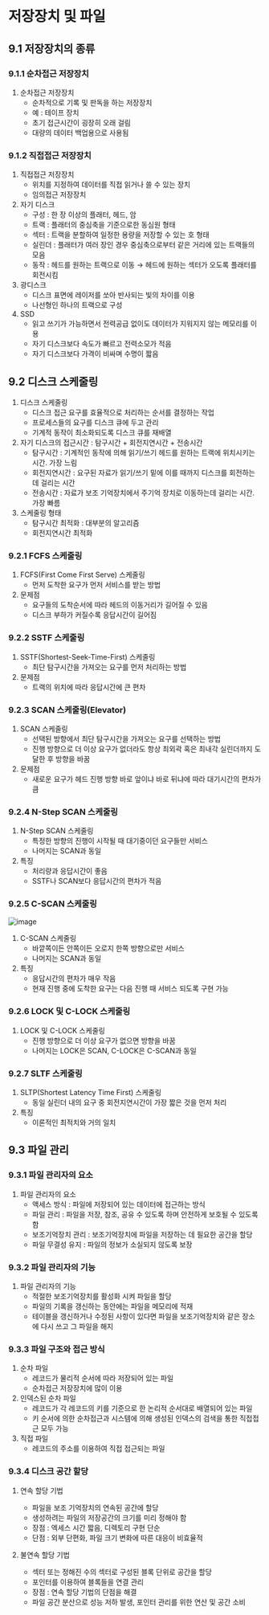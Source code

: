# 저장장치 및 파일

## 9.1 저장장치의 종류

### 9.1.1 순차접근 저장장치

1. 순차접근 저장장치
    - 순차적으로 기록 및 판독을 하는 저장장치
    - 예 : 테이프 장치
    - 초기 접근시간이 굉장히 오래 걸림
    - 대량의 데이터 백업용으로 사용됨

### 9.1.2 직접접근 저장장치

1. 직접접근 저장장치
    - 위치를 지정하여 데이터를 직접 읽거나 쓸 수 있는 장치
    - 임의접근 저장장치
2. 자기 디스크
    - 구성 : 한 장 이상의 플래터, 헤드, 암
    - 트랙 : 플래터의 중심축을 기준으로한 동심원 형태
    - 섹터 : 트랙을 분할하여 일정한 용량을 저장할 수 있는 호 형태
    - 실린더 : 플래터가 여러 장인 경우 중심축으로부터 같은 거리에 있는 트랙들의 모음
    - 동작 : 헤드를 원하는 트랙으로 이동 → 헤드에 원하는 섹터가 오도록 플래터를 회전시킴
3. 광디스크
    - 디스크 표면에 레이저를 쏘아 반사되는 빛의 차이를 이용
    - 나선형인 하나의 트랙으로 구성
4. SSD
    - 읽고 쓰기가 가능하면서 전력공급 없이도 데이터가 지워지지 않는 메모리를 이용
    - 자기 디스크보다 속도가 빠르고 전력소모가 적음
    - 자기 디스크보다 가격이 비싸며 수명이 짧음

## 9.2 디스크 스케줄링

1. 디스크 스케줄링
    - 디스크 접근 요구를 효율적으로 처리하는 순서를 결정하는 작업
    - 프로세스들의 요구를 디스크 큐에 두고 관리
    - 기계적 동작이 최소화되도록 디스크 큐를 재배열
2. 자기 디스크의 접근시간 : 탐구시간 + 회전지연시간 + 전송시간
    - 탐구시간 : 기계적인 동작에 의해 읽기/쓰기 헤드를 원하는 트랙에 위치시키는 시간. 가장 느림
    - 회전지연시간 : 요구된 자료가 읽기/쓰기 밑에 이를 때까지 디스크를 회전하는데 걸리는 시간
    - 전송시간 : 자료가 보조 기억장치에서 주기억 장치로 이동하는데 걸리는 시간. 가장 빠름
3. 스케줄링 형태
    - 탐구시간 최적화 : 대부분의 알고리즘
    - 회전지연시간 최적화

### 9.2.1 FCFS 스케줄링

1. FCFS(First Come First Serve) 스케줄링
    - 먼저 도착한 요구가 먼저 서비스를 받는 방법
2. 문제점
    - 요구들의 도착순서에 따라 헤드의 이동거리가 길어질 수 있음
    - 디스크 부하가 커질수록 응답시간이 길어짐

### 9.2.2 SSTF 스케줄링

1. SSTF(Shortest-Seek-Time-First) 스케줄링
    - 최단 탐구시간을 가져오는 요구를 먼저 처리하는 방법
2. 문제점
    - 트랙의 위치에 따라 응답시간에 큰 편차

### 9.2.3 SCAN 스케줄링(Elevator)

1. SCAN 스케줄링
    - 선택된 방향에서 최단 탐구시간을 가져오는 요구를 선택하는 방법
    - 진행 방향으로 더 이상 요구가 없더라도 항상 최외곽 혹은 최내각 실린더까지 도달한 후 방향을 바꿈
2. 문제점
    - 새로운 요구가 헤드 진행 방향 바로 앞이냐 바로 뒤냐에 따라 대기시간의 편차가 큼

### 9.2.4 N-Step SCAN 스케줄링

1. N-Step SCAN 스케줄링
    - 특정한 방향의 진행이 시작될 때 대기중이던 요구들만 서비스
    - 나머지는 SCAN과 동일
2. 특징
    - 처리량과 응답시간이 좋음
    - SSTF나 SCAN보다 응답시간의 편차가 적음

### 9.2.5 C-SCAN 스케줄링
![image](https://github.com/myrhymetree/operating-system/assets/94158097/77243031-c83e-4dfd-81d1-ff2a4bc33c3e)
1. C-SCAN 스케줄링
    - 바깥쪽이든 안쪽이든 오로지 한쪽 방향으로만 서비스
    - 나머지는 SCAN과 동일
2. 특징
    - 응답시간의 편차가 매우 작음
    - 현재 진행 중에 도착한 요구는 다음 진행 때 서비스 되도록 구현 가능

### 9.2.6 LOCK 및 C-LOCK 스케줄링

1. LOCK 및 C-LOCK 스케줄링
    - 진행 방향으로 더 이상 요구가 없으면 방향을 바꿈
    - 나머지는 LOCK은 SCAN, C-LOCK은 C-SCAN과 동일

### 9.2.7 SLTF 스케줄링

1. SLTP(Shortest Latency Time First) 스케줄링
    - 동일 실린더 내의 요구 중 회전지연시간이 가장 짧은 것을 먼저 처리
2. 특징
    - 이론적인 최적치와 거의 일치

## 9.3 파일 관리

### 9.3.1 파일 관리자의 요소

1. 파일 관리자의 요소
    - 액세스 방식 : 파일에 저장되어 있는 데이터에 접근하는 방식
    - 파일 관리 : 파일을 저장, 참조, 공유  수 있도록 하며 안전하게 보호될 수 있도록 함
    - 보조기억장치 관리 : 보조기억장치에 파일을 저장하는 데 필요한 공간을 할당
    - 파일 무결성 유지 : 파일의 정보가 소실되지 않도록 보장

### 9.3.2 파일 관리자의 기능

1. 파일 관리자의 기능
    - 적절한 보조기억장치를 활성화 시켜 파일을 할당
    - 파일의 기록을 갱신하는 동안에는 파일을 메모리에 적재
    - 테이블을 갱신하거나 수정된 사항이 있다면 파일을 보조기억장치와 같은 장소에 다시 쓰고 그 파일을 해지

### 9.3.3 파일 구조와 접근 방식

1. 순차 파일
    - 레코드가 물리적 순서에 따라 저장되어 있는 파일
    - 순차접근 저장장치에 많이 이용
2. 인덱스된 순차 파일
    - 레코드가 각 레코드의 키를 기준으로 한 논리적 순서대로 배열되어 있는 파일
    - 키 순서에 의한 순차접근과 시스템에 의해 생성된 인덱스의 검색을 통한 직접접근 모두 가능
3. 직접 파일
    - 레코드의 주소를 이용하여 직접 접근되는 파일

### 9.3.4 디스크 공간 할당

1. 연속 할당 기법
    - 파일을 보조 기억장치의 연속된 공간에 할당
    - 생성하려는 파일의 저장공간의 크기를 미리 정해야 함
    - 장점 : 엑세스 시간 짧음, 디렉토리 구현 단순
    - 단점 : 외부 단편화, 파일 크기 변화에 따른 대응이 비효율적
    
2. 불연속 할당 기법
    - 섹터 또는 정해진 수의 섹터로 구성된 블록 단위로 공간을 할당
    - 포인터를 이용하여 블록들을 연결 관리
    - 장점 : 연속 할당 기법의 단점을 해결
    - 파일 공간 분산으로 성능 저하 발생, 포인터 관리를 위한 연산 및 공간 소비

